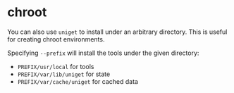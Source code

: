 # chroot

You can also use `uniget` to install under an arbitrary directory. This is useful for creating chroot environments.

Specifying `--prefix` will install the tools under the given directory:

- `PREFIX/usr/local` for tools
- `PREFIX/var/lib/uniget` for state
- `PREFIX/var/cache/uniget` for cached data